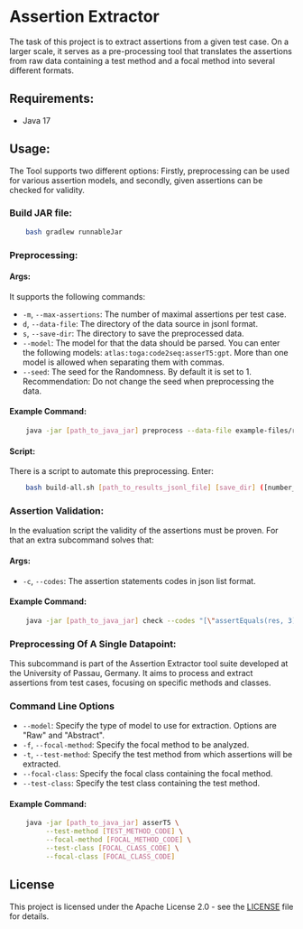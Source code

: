 # Assertion Extractor

The task of this project is to extract assertions from a given test case. On a larger scale, it serves as a
pre-processing tool that translates the assertions from raw data containing a test method and a focal method into
several different formats.

## Requirements:

- Java 17

## Usage:

The Tool supports two different options:
Firstly, preprocessing can be used for various assertion models, and secondly, given assertions can be checked for
validity.

### Build JAR file:

```bash
    bash gradlew runnableJar
```

### Preprocessing:
#### Args:
It supports the following commands:

- `-m`, `--max-assertions`: The number of maximal assertions per test case.
- `d`, `--data-file`: The directory of the data source in jsonl format.
- `s`, `--save-dir`: The directory to save the preprocessed data.
- `--model`: The model for that the data should be parsed. You can enter the following
  models: `atlas:toga:code2seq:asserT5:gpt`. More than one model is allowed when separating them with commas.
- `--seed`: The seed for the Randomness. By default it is set to 1. Recommendation: Do not change the seed when preprocessing the data.

#### Example Command:
```bash
    java -jar [path_to_java_jar] preprocess --data-file example-files/results-small.jsonl --save-dir preprocessed -m 5 --model toga:atlas:asserT5 
```
#### Script:
There is a script to automate this preprocessing. Enter:
```bash
    bash build-all.sh [path_to_results_jsonl_file] [save_dir] ([number_assertions_separated]) ([models_separated]) 
```
### Assertion Validation:
In the evaluation script the validity of the assertions must be proven. For that an extra subcommand solves that:
#### Args:
- `-c`, `--codes`: The assertion statements codes in json list format.

#### Example Command:
```bash
    java -jar [path_to_java_jar] check --codes "[\"assertEquals(res, 3)\"]"
```

### Preprocessing Of A Single Datapoint:
This subcommand is part of the Assertion Extractor tool suite developed at the University of Passau, Germany. It aims to process and extract assertions from test cases, focusing on specific methods and classes.

### Command Line Options
- `--model`: Specify the type of model to use for extraction. Options are "Raw" and "Abstract".
- `-f`, `--focal-method`: Specify the focal method to be analyzed.
- `-t`, `--test-method`: Specify the test method from which assertions will be extracted.
- `--focal-class`: Specify the focal class containing the focal method.
- `--test-class`: Specify the test class containing the test method.

#### Example Command:
```bash
    java -jar [path_to_java_jar] asserT5 \
         --test-method [TEST_METHOD_CODE] \
         --focal-method [FOCAL_METHOD_CODE] \
         --test-class [FOCAL_CLASS_CODE] \
         --focal-class [FOCAL_CLASS_CODE]
```

## License

This project is licensed under the Apache License 2.0 - see the [LICENSE](https://github.com/apache/.github/blob/main/LICENSE) file for details.
